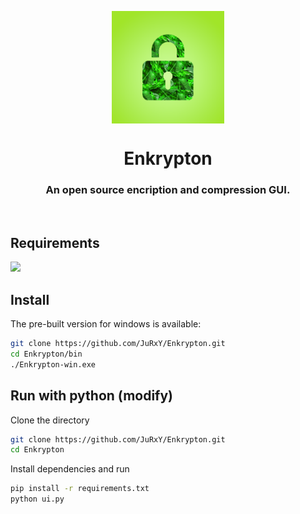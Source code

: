 <p align="center">
    <img align="center" src="./assets/icon.png" height="180px">
</p>

<h1 align="center">Enkrypton</h1>
<h3 align="center">An open source encription and compression GUI.</h3>
<br>

## Requirements
![][python-shield]

## Install
The pre-built version for windows is available:
```bash
git clone https://github.com/JuRxY/Enkrypton.git
cd Enkrypton/bin
./Enkrypton-win.exe
```


## Run with python (modify)

Clone the directory
```bash
git clone https://github.com/JuRxY/Enkrypton.git
cd Enkrypton
```
Install dependencies and run
```bash
pip install -r requirements.txt
python ui.py
```

[python-shield]: https://img.shields.io/badge/Python-3.5^-green?style=for-the-badge&logo=python